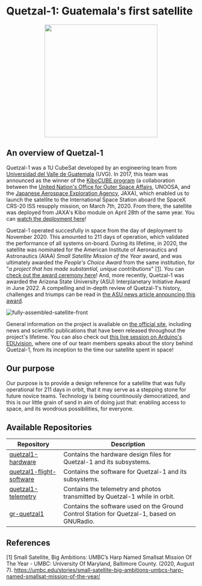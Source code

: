 # Quetzal-1: Guatemala's first satellite

<p align="center">
<img width="300" src="https://github.com/Quetzal-1-CubeSat-Team/.github-private/blob/master/profile/media/quetzal_1_badge.png?raw=true">
</p>

## An overview of Quetzal-1

Quetzal-1 was a 1U CubeSat developed by an engineering team from [Universidad del Valle de Guatemala](https://www.uvg.edu.gt/) (UVG). In 2017, this team was announced as the winner of the [KiboCUBE program](https://www.unoosa.org/oosa/en/ourwork/access2space4all/KiboCUBE/KiboCUBE_Index.html) (a collaboration between the [United Nation's Office for Outer Space Affairs](https://www.unoosa.org/), UNOOSA, and the [Japanese Aerospace Exploration Agency](https://global.jaxa.jp/), JAXA), which enabled us to launch the satellite to the International Space Station aboard the SpaceX CRS-20 ISS resupply mission, on March 7th, 2020. From there, the satellite was deployed from JAXA's Kibo module on April 28th of the same year. You can [watch the deployment here](https://youtu.be/7M39SjJJsEc)!

Quetzal-1 operated succesfully in space from the day of deployment to November 2020. This amounted to 211 days of operation, which validated the performance of all systems on-board. During its lifetime, in 2020, the satellite was nominated for the American Institute of Aeronautics and Astronautics (AIAA) *Small Satellite Mission of the Year* award, and was ultimately awarded the *People's Choice Award* from the same institution, for "*a project that has made substantial, unique contributions*" [[1]](#user-content-references). You can [check out the award ceremony here](https://noticias.uvg.edu.gt/cubesat-quetzal-1-people-choice-aiaa-satelite/)! And, more recently, Quetzal-1 was awarded the Arizona State University (ASU) Interplanetary Initiative Award in June 2022. A compelling and in-depth review of Quetzal-1's history, challenges and triumps can be read in [the ASU news article announcing this award](https://news.asu.edu/20220606-guatemalan-team-launches-nations-1st-cubesat-wins-interplanetary-initiative-prize).

![fully-assembled-satellite-front](https://github.com/Quetzal-1-CubeSat-Team/.github-private/blob/master/profile/media/fully_assembled_satellite_front_compressed.jpg?raw=true "Quetzal-1")

General information on the project is available on [the official site](https://www.uvg.edu.gt/cubesat-en/), including news and scientific publications that have been released throughout the project's lifetime. You can also check out [this live session on Arduino's EDUvision](https://youtu.be/YOHguG6epe4?t=378), where one of our team members speaks about the story behind Quetzal-1, from its inception to the time our satellite spent in space!

## Our purpose

Our purpose is to provide a design reference for a satellite that was fully operational for 211 days in orbit, that it may serve as a stepping stone for future novice teams. Technology is being countinously democratized, and this is our little grain of sand in aim of doing just that: enabling access to space, and its wondrous possibilities, for everyone.

## Available Repositories

| Repository               | Description                                                                                                             |
|--------------------------|-------------------------------------------------------------------------------------------------------------------------|
| [quetzal1-hardware](https://github.com/Quetzal-1-CubeSat-Team/quetzal1-hardware)        | Contains the hardware design files for Quetzal-1 and its subsystems.                                                    |
| [quetzal1-flight-software](https://github.com/Quetzal-1-CubeSat-Team/quetzal1-flight-software) | Contains the software for Quetzal-1 and its subsystems.                                                                 |
| [quetzal1-telemetry](https://github.com/Quetzal-1-CubeSat-Team/quetzal1-telemetry)              | Contains the telemetry and photos transmitted by Quetzal-1 while in orbit. |
| [gr-quetzal1](https://github.com/danalvarez/gr-quetzal1)              | Contains the software used on the Ground Control Station for Quetzal-1, based on GNURadio. |

## References

[1] Small Satellite, Big Ambitions: UMBC’s Harp Named Smallsat Mission Of The Year - UMBC: University Of Maryland, Baltimore County. (2020, August 7). https://umbc.edu/stories/small-satellite-big-ambitions-umbcs-harp-named-smallsat-mission-of-the-year/